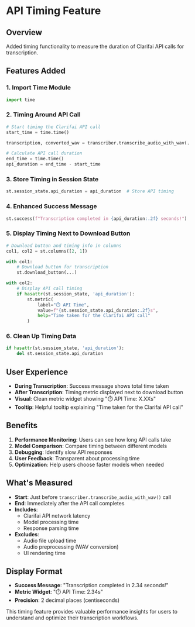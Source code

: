 # API Timing Feature

## Overview
Added timing functionality to measure the duration of Clarifai API calls for transcription.

## Features Added

### 1. **Import Time Module**
```python
import time
```

### 2. **Timing Around API Call**
```python
# Start timing the Clarifai API call
start_time = time.time()

transcription, converted_wav = transcriber.transcribe_audio_with_wav(...)

# Calculate API call duration
end_time = time.time()
api_duration = end_time - start_time
```

### 3. **Store Timing in Session State**
```python
st.session_state.api_duration = api_duration  # Store API timing
```

### 4. **Enhanced Success Message**
```python
st.success(f"Transcription completed in {api_duration:.2f} seconds!")
```

### 5. **Display Timing Next to Download Button**
```python
# Download button and timing info in columns
col1, col2 = st.columns([2, 1])

with col1:
    # Download button for transcription
    st.download_button(...)

with col2:
    # Display API call timing
    if hasattr(st.session_state, 'api_duration'):
        st.metric(
            label="⏱️ API Time",
            value=f"{st.session_state.api_duration:.2f}s",
            help="Time taken for the Clarifai API call"
        )
```

### 6. **Clean Up Timing Data**
```python
if hasattr(st.session_state, 'api_duration'):
    del st.session_state.api_duration
```

## User Experience

- **During Transcription**: Success message shows total time taken
- **After Transcription**: Timing metric displayed next to download button
- **Visual**: Clean metric widget showing "⏱️ API Time: X.XXs"
- **Tooltip**: Helpful tooltip explaining "Time taken for the Clarifai API call"

## Benefits

1. **Performance Monitoring**: Users can see how long API calls take
2. **Model Comparison**: Compare timing between different models
3. **Debugging**: Identify slow API responses
4. **User Feedback**: Transparent about processing time
5. **Optimization**: Help users choose faster models when needed

## What's Measured

- **Start**: Just before `transcriber.transcribe_audio_with_wav()` call
- **End**: Immediately after the API call completes
- **Includes**: 
  - Clarifai API network latency
  - Model processing time
  - Response parsing time
- **Excludes**:
  - Audio file upload time
  - Audio preprocessing (WAV conversion)
  - UI rendering time

## Display Format

- **Success Message**: "Transcription completed in 2.34 seconds!"
- **Metric Widget**: "⏱️ API Time: 2.34s"
- **Precision**: 2 decimal places (centiseconds)

This timing feature provides valuable performance insights for users to understand and optimize their transcription workflows.